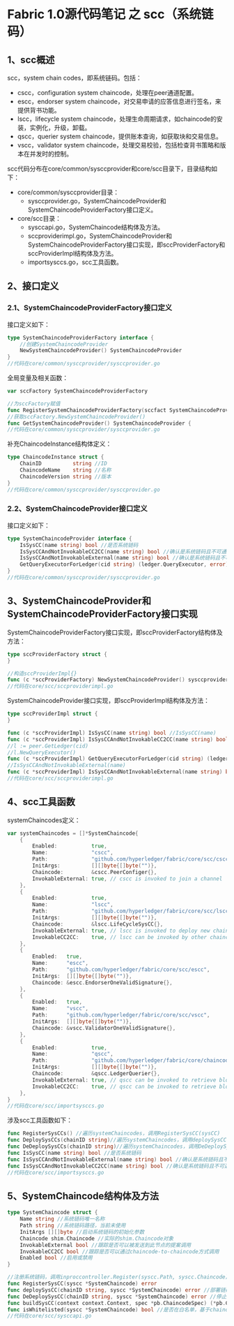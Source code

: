 # Fabric 1.0源代码笔记 之 scc（系统链码）

## 1、scc概述

scc，system chain codes，即系统链码。包括：
* cscc，configuration system chaincode，处理在peer通道配置。
* escc，endorser system chaincode，对交易申请的应答信息进行签名，来提供背书功能。
* lscc，lifecycle system chaincode，处理生命周期请求，如chaincode的安装，实例化，升级，卸载。
* qscc，querier system chaincode，提供账本查询，如获取块和交易信息。
* vscc，validator system chaincode，处理交易校验，包括检查背书策略和版本在并发时的控制。

scc代码分布在core/common/sysccprovider和core/scc目录下，目录结构如下：

* core/common/sysccprovider目录：
	* sysccprovider.go，SystemChaincodeProvider和SystemChaincodeProviderFactory接口定义。
* core/scc目录：
	* sysccapi.go，SystemChaincode结构体及方法。
	* sccproviderimpl.go，SystemChaincodeProvider和SystemChaincodeProviderFactory接口实现，即sccProviderFactory和sccProviderImpl结构体及方法。
	* importsysccs.go，scc工具函数。

## 2、接口定义

### 2.1、SystemChaincodeProviderFactory接口定义

接口定义如下：

```go
type SystemChaincodeProviderFactory interface {
	//创建SystemChaincodeProvider
	NewSystemChaincodeProvider() SystemChaincodeProvider
}
//代码在core/common/sysccprovider/sysccprovider.go
```

全局变量及相关函数：

```go
var sccFactory SystemChaincodeProviderFactory

//为sccFactory赋值
func RegisterSystemChaincodeProviderFactory(sccfact SystemChaincodeProviderFactory) 
//获取sccFactory.NewSystemChaincodeProvider()
func GetSystemChaincodeProvider() SystemChaincodeProvider {
//代码在core/common/sysccprovider/sysccprovider.go
```

补充ChaincodeInstance结构体定义：

```go
type ChaincodeInstance struct {
	ChainID          string //ID
	ChaincodeName    string //名称
	ChaincodeVersion string //版本
}
//代码在core/common/sysccprovider/sysccprovider.go
```

### 2.2、SystemChaincodeProvider接口定义

接口定义如下：

```go
type SystemChaincodeProvider interface {
	IsSysCC(name string) bool //是否系统链码
	IsSysCCAndNotInvokableCC2CC(name string) bool //确认是系统链码且不可通过CC2CC调用
	IsSysCCAndNotInvokableExternal(name string) bool //确认是系统链码且不可通过提案调用
	GetQueryExecutorForLedger(cid string) (ledger.QueryExecutor, error) //获取账本的查询执行器
}
//代码在core/common/sysccprovider/sysccprovider.go
```

## 3、SystemChaincodeProvider和SystemChaincodeProviderFactory接口实现

SystemChaincodeProviderFactory接口实现，即sccProviderFactory结构体及方法：

```go
type sccProviderFactory struct {
}

//构造sccProviderImpl{}
func (c *sccProviderFactory) NewSystemChaincodeProvider() sysccprovider.SystemChaincodeProvider
//代码在core/scc/sccproviderimpl.go
```

SystemChaincodeProvider接口实现，即sccProviderImpl结构体及方法：

```go
type sccProviderImpl struct {
}

func (c *sccProviderImpl) IsSysCC(name string) bool //IsSysCC(name)
func (c *sccProviderImpl) IsSysCCAndNotInvokableCC2CC(name string) bool //IsSysCCAndNotInvokableCC2CC(name)
//l := peer.GetLedger(cid)
//l.NewQueryExecutor()
func (c *sccProviderImpl) GetQueryExecutorForLedger(cid string) (ledger.QueryExecutor, error)
//IsSysCCAndNotInvokableExternal(name)
func (c *sccProviderImpl) IsSysCCAndNotInvokableExternal(name string) bool
//代码在core/scc/sccproviderimpl.go
```

## 4、scc工具函数

systemChaincodes定义：

```go
var systemChaincodes = []*SystemChaincode{
	{
		Enabled:           true,
		Name:              "cscc",
		Path:              "github.com/hyperledger/fabric/core/scc/cscc",
		InitArgs:          [][]byte{[]byte("")},
		Chaincode:         &cscc.PeerConfiger{},
		InvokableExternal: true, // cscc is invoked to join a channel
	},
	{
		Enabled:           true,
		Name:              "lscc",
		Path:              "github.com/hyperledger/fabric/core/scc/lscc",
		InitArgs:          [][]byte{[]byte("")},
		Chaincode:         &lscc.LifeCycleSysCC{},
		InvokableExternal: true, // lscc is invoked to deploy new chaincodes
		InvokableCC2CC:    true, // lscc can be invoked by other chaincodes
	},
	{
		Enabled:   true,
		Name:      "escc",
		Path:      "github.com/hyperledger/fabric/core/scc/escc",
		InitArgs:  [][]byte{[]byte("")},
		Chaincode: &escc.EndorserOneValidSignature{},
	},
	{
		Enabled:   true,
		Name:      "vscc",
		Path:      "github.com/hyperledger/fabric/core/scc/vscc",
		InitArgs:  [][]byte{[]byte("")},
		Chaincode: &vscc.ValidatorOneValidSignature{},
	},
	{
		Enabled:           true,
		Name:              "qscc",
		Path:              "github.com/hyperledger/fabric/core/chaincode/qscc",
		InitArgs:          [][]byte{[]byte("")},
		Chaincode:         &qscc.LedgerQuerier{},
		InvokableExternal: true, // qscc can be invoked to retrieve blocks
		InvokableCC2CC:    true, // qscc can be invoked to retrieve blocks also by a cc
	},
}
//代码在core/scc/importsysccs.go
```

涉及scc工具函数如下：

```go
func RegisterSysCCs() //遍历systemChaincodes，调用RegisterSysCC(sysCC)
func DeploySysCCs(chainID string)//遍历systemChaincodes，调用deploySysCC(chainID, sysCC)
func DeDeploySysCCs(chainID string)//遍历systemChaincodes，调用DeDeploySysCC(chainID, sysCC)
func IsSysCC(name string) bool //是否系统链码
func IsSysCCAndNotInvokableExternal(name string) bool //确认是系统链码且不可被发送到此节点的提案调用
func IsSysCCAndNotInvokableCC2CC(name string) bool //确认是系统链码且不可通过chaincode-to-chaincode方式调用
//代码在core/scc/importsysccs.go
```

## 5、SystemChaincode结构体及方法

```go
type SystemChaincode struct {
	Name string //系统链码唯一名称
	Path string //系统链码路径，当前未使用
	InitArgs [][]byte //启动系统链码的初始化参数
	Chaincode shim.Chaincode //实际的shim.Chaincode对象
	InvokableExternal bool //跟踪是否可以被发送到此节点的提案调用
	InvokableCC2CC bool //跟踪是否可以通过chaincode-to-chaincode方式调用
	Enabled bool //启用或禁用
}

//注册系统链码，调用inproccontroller.Register(syscc.Path, syscc.Chaincode)
func RegisterSysCC(syscc *SystemChaincode) error
func deploySysCC(chainID string, syscc *SystemChaincode) error //部署链码
func DeDeploySysCC(chainID string, syscc *SystemChaincode) error //停止链码
func buildSysCC(context context.Context, spec *pb.ChaincodeSpec) (*pb.ChaincodeDeploymentSpec, error) //编译链码
func isWhitelisted(syscc *SystemChaincode) bool //是否在白名单，基于chaincode.system配置
//代码在core/scc/sysccapi.go
```